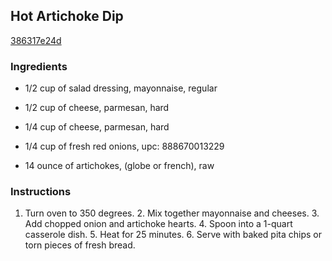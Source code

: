 ## Hot Artichoke Dip

[386317e24d](http://tastykitchen.com/recipes/appetizers-and-snacks/hot-artichoke-dip-3/)

### Ingredients

 - 1/2 cup of salad dressing, mayonnaise, regular

 - 1/2 cup of cheese, parmesan, hard

 - 1/4 cup of cheese, parmesan, hard

 - 1/4 cup of fresh red onions, upc: 888670013229

 - 14 ounce of artichokes, (globe or french), raw

### Instructions

1. Turn oven to 350 degrees. 2. Mix together mayonnaise and cheeses. 3. Add chopped onion and artichoke hearts. 4. Spoon into a 1-quart casserole dish. 5. Heat for 25 minutes. 6. Serve with baked pita chips or torn pieces of fresh bread.